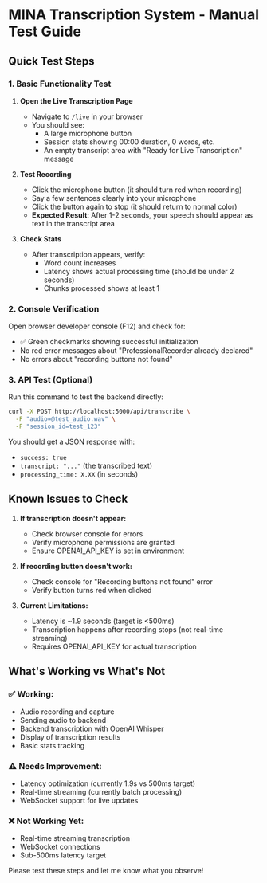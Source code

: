 # MINA Transcription System - Manual Test Guide

## Quick Test Steps

### 1. Basic Functionality Test

1. **Open the Live Transcription Page**
   - Navigate to `/live` in your browser
   - You should see:
     - A large microphone button
     - Session stats showing 00:00 duration, 0 words, etc.
     - An empty transcript area with "Ready for Live Transcription" message

2. **Test Recording**
   - Click the microphone button (it should turn red when recording)
   - Say a few sentences clearly into your microphone
   - Click the button again to stop (it should return to normal color)
   - **Expected Result**: After 1-2 seconds, your speech should appear as text in the transcript area

3. **Check Stats**
   - After transcription appears, verify:
     - Word count increases
     - Latency shows actual processing time (should be under 2 seconds)
     - Chunks processed shows at least 1

### 2. Console Verification

Open browser developer console (F12) and check for:
- ✅ Green checkmarks showing successful initialization
- No red error messages about "ProfessionalRecorder already declared"
- No errors about "recording buttons not found"

### 3. API Test (Optional)

Run this command to test the backend directly:
```bash
curl -X POST http://localhost:5000/api/transcribe \
  -F "audio=@test_audio.wav" \
  -F "session_id=test_123"
```

You should get a JSON response with:
- `success: true`
- `transcript: "..."` (the transcribed text)
- `processing_time: X.XX` (in seconds)

## Known Issues to Check

1. **If transcription doesn't appear:**
   - Check browser console for errors
   - Verify microphone permissions are granted
   - Ensure OPENAI_API_KEY is set in environment

2. **If recording button doesn't work:**
   - Check console for "Recording buttons not found" error
   - Verify button turns red when clicked

3. **Current Limitations:**
   - Latency is ~1.9 seconds (target is <500ms)
   - Transcription happens after recording stops (not real-time streaming)
   - Requires OPENAI_API_KEY for actual transcription

## What's Working vs What's Not

### ✅ Working:
- Audio recording and capture
- Sending audio to backend
- Backend transcription with OpenAI Whisper
- Display of transcription results
- Basic stats tracking

### ⚠️ Needs Improvement:
- Latency optimization (currently 1.9s vs 500ms target)
- Real-time streaming (currently batch processing)
- WebSocket support for live updates

### ❌ Not Working Yet:
- Real-time streaming transcription
- WebSocket connections
- Sub-500ms latency target

Please test these steps and let me know what you observe!